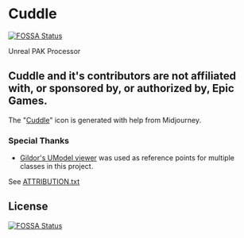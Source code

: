 # Cuddle
[![FOSSA Status](https://app.fossa.com/api/projects/git%2Bgithub.com%2Fyretenai%2FCuddle.svg?type=shield)](https://app.fossa.com/projects/git%2Bgithub.com%2Fyretenai%2FCuddle?ref=badge_shield)


Unreal PAK Processor

## Cuddle and it's contributors are not affiliated with, or sponsored by, or authorized by, Epic Games.

The "[Cuddle](Cuddle/Cuddle.ico)" icon is generated with help from Midjourney.

### Special Thanks

- [Gildor's UModel viewer](https://github.com/gildor2/UEViewer/) was used as reference points for multiple classes in this project. 

See [ATTRIBUTION.txt](ATTRIBUTION.txt)


## License
[![FOSSA Status](https://app.fossa.com/api/projects/git%2Bgithub.com%2Fyretenai%2FCuddle.svg?type=large)](https://app.fossa.com/projects/git%2Bgithub.com%2Fyretenai%2FCuddle?ref=badge_large)